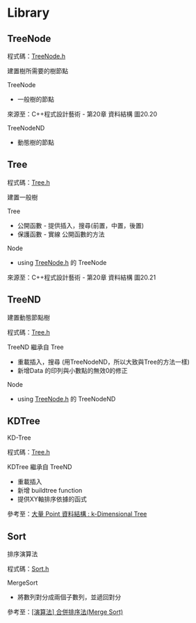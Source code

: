 # Library 

## TreeNode
程式碼：[TreeNode.h](TreeNode.h)

建置樹所需要的樹節點

TreeNode
-	一般樹的節點

來源至：C++程式設計藝術 - 第20章 資料結構 圖20.20

TreeNodeND
-	動態樹的節點

## Tree
程式碼：[Tree.h](Tree.h)

建置一般樹

Tree  
-	公開函數 - 提供插入，搜尋(前置，中置，後置)
-	保護函數 - 實線 公開函數的方法

Node
-	using [TreeNode.h](TreeNode.h) 的 TreeNode

來源至：C++程式設計藝術 - 第20章 資料結構 圖20.21

## TreeND
建置動態節點樹

程式碼：[Tree.h](Tree.h)

TreeND   繼承自 Tree
-	重載插入，搜尋 (用TreeNodeND，所以大致與Tree的方法一樣)
-	新增Data 的印列與小數點的無效0的修正

Node
-	using [TreeNode.h](TreeNode.h) 的 TreeNodeND

## KDTree
KD-Tree

程式碼：[Tree.h](Tree.h)

KDTree   繼承自 TreeND
-	重載插入
-	新增 buildtree function
-	提供XY軸排序依據的函式

參考至：[大量 Point 資料結構 : k-Dimensional Tree](http://www.csie.ntnu.edu.tw/~u91029/Position.html)

## Sort
排序演算法

程式碼：[Sort.h](Sort.h)

MergeSort
-	將數列對分成兩個子數列，並遞回對分

參考至：[[演算法] 合併排序法(Merge Sort)](http://notepad.yehyeh.net/Content/Algorithm/Sort/Merge/Merge.php)
	